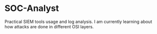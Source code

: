 # SOC-Analyst
Practical SIEM tools usage and log analysis.
I am currently learning about how attacks are done in different OSI layers.

